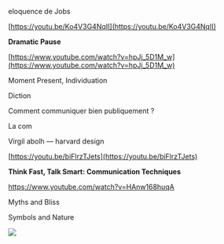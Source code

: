 eloquence de Jobs

[https://youtu.be/Ko4V3G4NqII](https://youtu.be/Ko4V3G4NqII)

**Dramatic Pause**

[https://www.youtube.com/watch?v=hpJj_5D1M_w](https://www.youtube.com/watch?v=hpJj_5D1M_w)

Moment Present, Individuation

Diction

Comment communiquer bien publiquement ?

La com

Virgil abolh — harvard design

[https://youtu.be/biFlrzTJets](https://youtu.be/biFlrzTJets)

**Think Fast, Talk Smart: Communication Techniques**

https://www.youtube.com/watch?v=HAnw168huqA

Myths and Bliss

Symbols and Nature

![](./Untitled2.png)